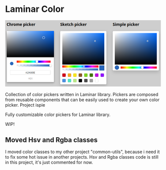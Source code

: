 # Laminar Color

![Preview of pickers.](/preview.png)

Collection of color pickers written in Laminar library. Pickers are composed from reusable components that can be easily used to create your own color picker. Project ispie

Fully customizable color pickers for Laminar library.

WIP!

## Moved Hsv and Rgba classes

I moved color classes to my other project "common-utils", because i need it to fix some hot issue in another projects. Hsv and Rgba classes code is still in this project, it's just commented for now.
